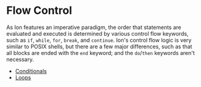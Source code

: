# Flow Control

As Ion features an imperative paradigm, the order that statements are evaluated and executed is
determined by various control flow keywords, such as `if`, `while`, `for`, `break`, and
`continue`. Ion's control flow logic is very similar to POSIX shells, but there are a few major
differences, such as that all blocks are ended with the `end` keyword; and the `do`/`then`
keywords aren't necessary.

- [Conditionals](flow/conditionals.html)
- [Loops](flow/loops.html)
